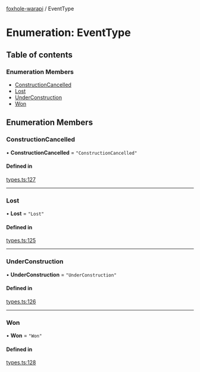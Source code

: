 [foxhole-warapi](../README.md) / EventType

# Enumeration: EventType

## Table of contents

### Enumeration Members

- [ConstructionCancelled](EventType.md#constructioncancelled)
- [Lost](EventType.md#lost)
- [UnderConstruction](EventType.md#underconstruction)
- [Won](EventType.md#won)

## Enumeration Members

### ConstructionCancelled

• **ConstructionCancelled** = ``"ConstructionCancelled"``

#### Defined in

[types.ts:127](https://github.com/art0rz/foxhole-warapi/blob/04a2bac/src/types.ts#L127)

___

### Lost

• **Lost** = ``"Lost"``

#### Defined in

[types.ts:125](https://github.com/art0rz/foxhole-warapi/blob/04a2bac/src/types.ts#L125)

___

### UnderConstruction

• **UnderConstruction** = ``"UnderConstruction"``

#### Defined in

[types.ts:126](https://github.com/art0rz/foxhole-warapi/blob/04a2bac/src/types.ts#L126)

___

### Won

• **Won** = ``"Won"``

#### Defined in

[types.ts:128](https://github.com/art0rz/foxhole-warapi/blob/04a2bac/src/types.ts#L128)
